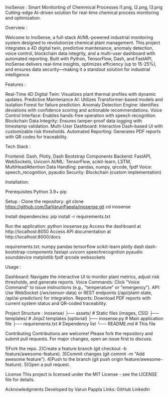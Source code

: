 InoSense : Smart Monitorting of Chemmical Processes
l1.png, l2.png, l3.png
Cutting-edge AI-driven solution for real-time chemical process monitoring and optimization.

Overview :

Welcome to InoSense, a full-stack AI/ML-powered industrial monitoring system designed to revolutionize chemical plant management. This project integrates a 4D digital twin, predictive maintenance, anomaly detection, voice control, blockchain data integrity, and a multi-user dashboard with automated reporting. Built with Python, TensorFlow, Dash, and FastAPI, InoSense delivers real-time insights, optimizes efficiency (up to 15-25%), and ensures data security—making it a standout solution for industrial intelligence.

Features :

Real-Time 4D Digital Twin: Visualizes plant thermal profiles with dynamic updates.
Predictive Maintenance AI: Utilizes Transformer-based models and Isolation Forest for failure prediction.
Anomaly Detection Engine: Identifies deviations with confidence scoring and actionable recommendations.
Voice Control Interface: Enables hands-free operation with speech recognition.
Blockchain Data Integrity: Ensures tamper-proof data logging with timestamp validation.
Multi-User Dashboard: Interactive Dash-based UI with customizable risk thresholds.
Automated Reporting: Generates PDF reports with QR codes for traceability.

Tech Stack :

Frontend: Dash, Plotly, Dash Bootstrap Components
Backend: FastAPI, WebSockets, Uvicorn
AI/ML: TensorFlow, scikit-learn, LSTM, MultiHeadAttention
Data Handling: pandas, numpy, qrcode, fpdf
Voice: speech_recognition, pyaudio
Security: Blockchain (custom implementation)

Installation:

Prerequisites
Python 3.9+
pip  

Setup :
Clone the repository:
git clone https://github.com/SaiVarunPappla/inosense.git
cd inosense  

Install dependencies:
pip install -r requirements.txt

Run the application: 
python inosense.py
Access the dashboard at http://localhost:8050
Access API documentation at http://localhost:8000/docs

requirements.txt:
numpy
pandas
tensorflow
scikit-learn
plotly
dash
dash-bootstrap-components
fastapi
uvicorn
speechrecognition
pyaudio
sounddevice
matplotlib
fpdf
qrcode
websockets

Usage :

Dashboard: Navigate the interactive UI to monitor plant metrics, adjust risk thresholds, and generate reports.
Voice Commands: Click "Voice Command" to issue instructions (e.g., "temperature" or "emergency").
API: Use WebSocket (/ws/sensor-data) or REST endpoints (/api/plant-state, /api/ai-prediction) for integration.
Reports: Download PDF reports with current system status and QR-coded traceability.

Project Structure :
inosense/
├── assets/           # Static files (images, CSS)
├── templates/        # Jinja2 templates (optional)
├── inosense.py      # Main application file
├── requirements.txt # Dependency list
└── README.md        # This file

Contributing
Contributions are welcome! Please fork the repository and submit pull requests. For major changes, open an issue first to discuss.

1)Fork the repo.
2)Create a feature branch (git checkout -b feature/awesome-feature).
3)Commit changes (git commit -m "Add awesome feature").
4)Push to the branch (git push origin feature/awesome-feature).
5)Open a pull request.

License
This project is licensed under the MIT License - see the LICENSE file for details.

Acknowledgments
Developed by Varun Pappla
Links:
GitHub
LinkedIn